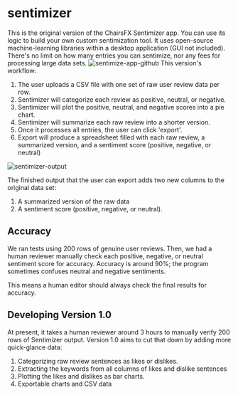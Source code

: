 # sentimizer
This is the original version of the ChairsFX Sentimizer app. You can use its logic to build your own custom sentimization tool. It uses open-source machine-learning libraries within a desktop application (GUI not included). There's no limit on how many entries you can sentimize, nor any fees for processing large data sets. 
![sentimize-app-github](https://github.com/AnilRamsey/sentimizer/assets/149247651/bf363580-b76a-4de1-8ed6-47615630a1ff)
This version's workflow: 
1. The user uploads a CSV file with one set of raw user review data per row.
2. Sentimizer will categorize each review as positive, neutral, or negative.
3. Sentimizer will plot the positive, neutral, and negative scores into a pie chart.
4. Sentimizer will summarize each raw review into a shorter version.
5. Once it processes all entries, the user can click 'export'.
6. Export will produce a spreadsheet filled with each raw review, a summarized version, and a sentiment score (positive, negative, or neutral)

![sentimizer-output](https://github.com/AnilRamsey/sentimizer/assets/149247651/71b422d8-2eea-4696-af84-87a5b72f55f1)

The finished output that the user can export adds two new columns to the original data set: 
1. A summarized version of the raw data 
2. A sentiment score (positive, negative, or neutral).

## Accuracy

We ran tests using 200 rows of genuine user reviews. Then, we had a human reviewer manually check each positive, negative, or neutral sentiment score for accuracy. Accuracy is around 90%; the program sometimes confuses neutral and negative sentiments. 

This means a human editor should always check the final results for accuracy. 

## Developing Version 1.0

At present, it takes a human reviewer around 3 hours to manually verify 200 rows of Sentimizer output. Version 1.0 aims to cut that down by adding more quick-glance data:

1. Categorizing raw review sentences as likes or dislikes.
2. Extracting the keywords from all columns of likes and dislike sentences
3. Plotting the likes and dislikes as bar charts.
4. Exportable charts and CSV data
